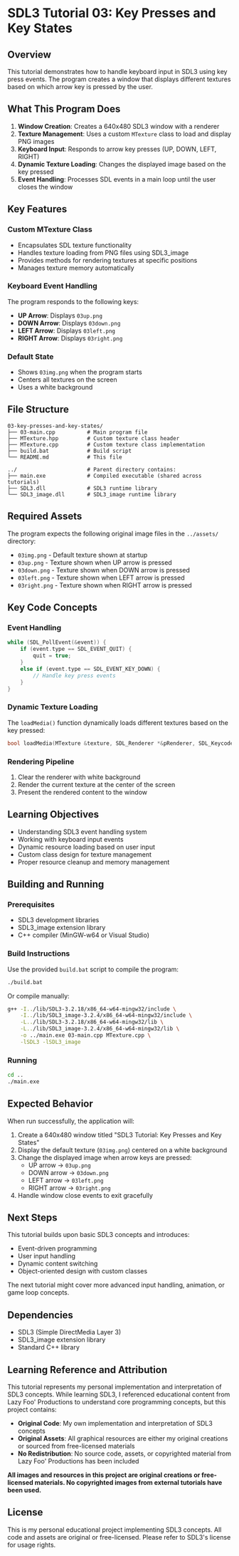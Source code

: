 # SDL3 Tutorial 03: Key Presses and Key States

## Overview

This tutorial demonstrates how to handle keyboard input in SDL3 using key press events. The program creates a window that displays different textures based on which arrow key is pressed by the user.

## What This Program Does

1. **Window Creation**: Creates a 640x480 SDL3 window with a renderer
2. **Texture Management**: Uses a custom `MTexture` class to load and display PNG images
3. **Keyboard Input**: Responds to arrow key presses (UP, DOWN, LEFT, RIGHT)
4. **Dynamic Texture Loading**: Changes the displayed image based on the key pressed
5. **Event Handling**: Processes SDL events in a main loop until the user closes the window

## Key Features

### Custom MTexture Class
- Encapsulates SDL texture functionality
- Handles texture loading from PNG files using SDL3_image
- Provides methods for rendering textures at specific positions
- Manages texture memory automatically

### Keyboard Event Handling
The program responds to the following keys:
- **UP Arrow**: Displays `03up.png`
- **DOWN Arrow**: Displays `03down.png` 
- **LEFT Arrow**: Displays `03left.png`
- **RIGHT Arrow**: Displays `03right.png`

### Default State
- Shows `03img.png` when the program starts
- Centers all textures on the screen
- Uses a white background

## File Structure

```
03-key-presses-and-key-states/
├── 03-main.cpp          # Main program file
├── MTexture.hpp         # Custom texture class header
├── MTexture.cpp         # Custom texture class implementation
├── build.bat            # Build script
└── README.md            # This file

../                      # Parent directory contains:
├── main.exe             # Compiled executable (shared across tutorials)
├── SDL3.dll             # SDL3 runtime library
└── SDL3_image.dll       # SDL3_image runtime library
```

## Required Assets

The program expects the following original image files in the `../assets/` directory:
- `03img.png` - Default texture shown at startup
- `03up.png` - Texture shown when UP arrow is pressed
- `03down.png` - Texture shown when DOWN arrow is pressed
- `03left.png` - Texture shown when LEFT arrow is pressed
- `03right.png` - Texture shown when RIGHT arrow is pressed

## Key Code Concepts

### Event Handling
```cpp
while (SDL_PollEvent(&event)) {
    if (event.type == SDL_EVENT_QUIT) {
        quit = true;
    }
    else if (event.type == SDL_EVENT_KEY_DOWN) {
        // Handle key press events
    }
}
```

### Dynamic Texture Loading
The `loadMedia()` function dynamically loads different textures based on the key pressed:
```cpp
bool loadMedia(MTexture &texture, SDL_Renderer *&pRenderer, SDL_Keycode &key_code)
```

### Rendering Pipeline
1. Clear the renderer with white background
2. Render the current texture at the center of the screen
3. Present the rendered content to the window

## Learning Objectives

- Understanding SDL3 event handling system
- Working with keyboard input events
- Dynamic resource loading based on user input
- Custom class design for texture management
- Proper resource cleanup and memory management

## Building and Running

### Prerequisites
- SDL3 development libraries
- SDL3_image extension library
- C++ compiler (MinGW-w64 or Visual Studio)

### Build Instructions
Use the provided `build.bat` script to compile the program:
```bash
./build.bat
```

Or compile manually:
```bash
g++ -I../lib/SDL3-3.2.18/x86_64-w64-mingw32/include \
    -I../lib/SDL3_image-3.2.4/x86_64-w64-mingw32/include \
    -L../lib/SDL3-3.2.18/x86_64-w64-mingw32/lib \
    -L../lib/SDL3_image-3.2.4/x86_64-w64-mingw32/lib \
    -o ../main.exe 03-main.cpp MTexture.cpp \
    -lSDL3 -lSDL3_image
```

### Running
```bash
cd ..
./main.exe
```

## Expected Behavior

When run successfully, the application will:
1. Create a 640x480 window titled "SDL3 Tutorial: Key Presses and Key States"
2. Display the default texture (`03img.png`) centered on a white background
3. Change the displayed image when arrow keys are pressed:
   - UP arrow → `03up.png`
   - DOWN arrow → `03down.png`
   - LEFT arrow → `03left.png`
   - RIGHT arrow → `03right.png`
4. Handle window close events to exit gracefully

## Next Steps

This tutorial builds upon basic SDL3 concepts and introduces:
- Event-driven programming
- User input handling
- Dynamic content switching
- Object-oriented design with custom classes

The next tutorial might cover more advanced input handling, animation, or game loop concepts.

## Dependencies

- SDL3 (Simple DirectMedia Layer 3)
- SDL3_image extension library
- Standard C++ library

## Learning Reference and Attribution

This tutorial represents my personal implementation and interpretation of SDL3 concepts. While learning SDL3, I referenced educational content from Lazy Foo' Productions to understand core programming concepts, but this project contains:

- **Original Code**: My own implementation and interpretation of SDL3 concepts
- **Original Assets**: All graphical resources are either my original creations or sourced from free-licensed materials
- **No Redistribution**: No source code, assets, or copyrighted material from Lazy Foo' Productions has been included

**All images and resources in this project are original creations or free-licensed materials. No copyrighted images from external tutorials have been used.**

## License

This is my personal educational project implementing SDL3 concepts. All code and assets are original or free-licensed. Please refer to SDL3's license for usage rights.
